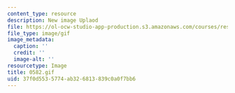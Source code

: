 ```yaml
---
content_type: resource
description: New image Uplaod
file: https://ol-ocw-studio-app-production.s3.amazonaws.com/courses/res-21g-01-kana-spring-2010/37f0d5535774ab326813839c0a0f7bb6_0582.gif
file_type: image/gif
image_metadata:
  caption: ''
  credit: ''
  image-alt: ''
resourcetype: Image
title: 0582.gif
uid: 37f0d553-5774-ab32-6813-839c0a0f7bb6
---
```

